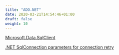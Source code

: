 ```yaml
---
title: "ADO.NET"
date: 2020-03-21T14:54:46+01:00
draft: false
weight: 10
---
```


[Microsoft.Data.SqlClient](https://github.com/dotnet/SqlClient)

[.NET SqlConnection parameters for connection retry](https://docs.microsoft.com/en-us/azure/sql-database/sql-database-connectivity-issues#net-sqlconnection-parameters-for-connection-retry)
